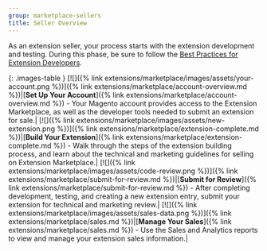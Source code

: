 ```yaml
---
group: marketplace-sellers
title: Seller Overview
---
```


As an extension seller, your process starts with the extension development and testing. During this phase, be sure to follow the [Best Practices for Extension Developers][1].

{: .images-table }
[![]({% link extensions/marketplace/images/assets/your-account.png %})]({% link extensions/marketplace/account-overview.md %})|[**Set Up Your Account**]({% link extensions/marketplace/account-overview.md %}) - Your Magento account provides access to the Extension Marketplace, as well as the developer tools needed to submit an extension for sale.|
[![]({% link extensions/marketplace/images/assets/new-extension.png %})]({% link extensions/marketplace/extension-complete.md %})|[**Build Your Extension**]({% link extensions/marketplace/extension-complete.md %}) - Walk through the steps of the extension building process, and learn about the technical and marketing guidelines for selling on Extension Marketplace.|
[![]({% link extensions/marketplace/images/assets/code-review.png %})]({% link extensions/marketplace/submit-for-review.md %})|[**Submit for Review**]({% link extensions/marketplace/submit-for-review.md %}) - After completing development, testing, and creating a new extension entry, submit your extension for technical and marketing review.|
[![]({% link extensions/marketplace/images/assets/sales-data.png %})]({% link extensions/marketplace/sales.md %})|[**Manage Your Sales**]({% link extensions/marketplace/sales.md %}) - Use the Sales and Analytics reports to view and manage your extension sales information.|

[1]: https://devdocs.magento.com/guides/v2.3/ext-best-practices/bk-ext-best-practices.html